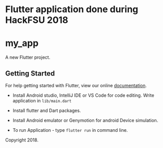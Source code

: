 # Flutter application done during HackFSU 2018
# my_app

A new Flutter project.

## Getting Started

For help getting started with Flutter, view our online
[documentation](https://flutter.io/).

- Install Android studio, IntelliJ IDE or VS Code for code editing.
  Write application in `lib/main.dart`

- Install flutter and Dart packages.

- Install Android emulator or Genymotion for android Device simulation.

- To run Application - type `flutter run` in command line.


Copyright 2018.
